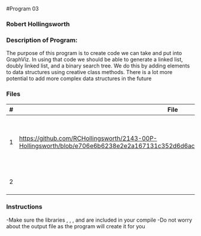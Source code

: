 #Program 03
### Robert Hollingsworth
### Description of Program:

The purpose of this program is to create code we can take and put into GraphViz. In using that code we 
should be able to generate a linked list, doubly linked list, and a binary search tree. We do this by 
adding elements to data structures using creative class methods. There is a lot more potential to add
more complex data structures in the future
### Files


|   #   | File            | Description                                        |
| :---: | --------------- | -------------------------------------------------- |
|   1   | https://github.com/RCHollingsworth/2143-00P-Hollingsworth/blob/e706e6b6238e2e2a167131c352d6d6acd0f28589/Assignments/P03/main%20(3).cpp | Main driver of my project that creates the vectored linked list and excutes manipulations.      |
|   2   | | This file is created by the program |

### Instructions

-Make sure the libraries <iostream> <fstream> , <string> , <map> , and <vector> are included in your compile
-Do not worry about the output file as the program will create it for you
